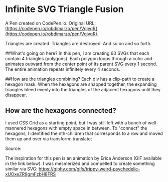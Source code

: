 # Infinite SVG Triangle Fusion

A Pen created on CodePen.io. Original URL: [https://codepen.io/robdimarzo/pen/VqjvqR](https://codepen.io/robdimarzo/pen/VqjvqR).

Triangles are created. Triangles are destroyed. And so on and so forth.

##What's going on here?
In this pen, I am creating 60 SVGs that each contain 4 triangles (polygons). Each polygon loops through a color and animates outward from the center point of its parent SVG every 1 second. The entire animation repeats infinitely every 4 seconds. 

##How are the triangles combining?
Each div has a clip-path to create a hexagon mask. When the hexagons are snapped together, the expanding triangles bleed evenly into the triangles of the adjacent hexagons until they disappear.

## How are the hexagons connected?
I used CSS Grid as a starting point, but I was still left with a bunch of well-mannered hexagons with empty space in between. To "connect" the hexagons, I identified the nth-children that corresponds to a row and moved them up and over via transform: translate;

Source:

The inspiration for this pen is an animation by Erica Anderson (GIF available in the link below). I was mesmerized and compelled to create something similar via SVG:  https://giphy.com/gifs/trippy-weird-psychedelic-xUOxeZR9gmFzbH8FRS
